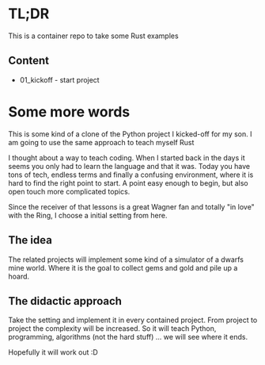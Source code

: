 # TL;DR
This is a container repo to take some Rust examples

## Content
* 01_kickoff - start project

# Some more words
This is some kind of a clone of the Python project I kicked-off for my son. I
am going to use the same approach to teach myself Rust


I thought about a way to teach coding. When I started back in the days it seems you only had to learn the language and that it was.
Today you have tons of tech, endless terms and finally a confusing environment, where it is hard to find the right point to start. A point easy enough to begin, but also open touch more complicated topics.

Since the receiver of that lessons is a great Wagner fan and totally "in love" with the Ring, I choose a initial setting from here.

## The idea
The related projects will implement some kind of a simulator of a dwarfs mine world. Where it is the goal to collect gems and gold and pile up a hoard.

## The didactic approach
Take the setting and implement it in every contained project. From project to project the complexity will be increased.
So it will teach Python, programming, algorithms (not the hard stuff) ... we will see where it ends.

Hopefully it will work out :D